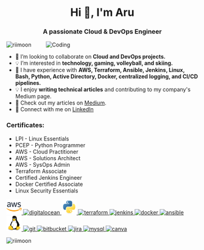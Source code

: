 <h1 align="center">Hi 👋, I'm Aru</h1>
<h3 align="center">A passionate Cloud & DevOps Engineer</h3>

<img align="right" alt="Coding" width="400" src="https://miro.medium.com/v2/resize:fit:1400/format:gif/1*qdAW1TjCN57h1lbuuzvchg.gif">

<p align="left"> <img src="https://komarev.com/ghpvc/?username=riimoon&label=Profile%20views&color=0e75b6&style=flat" alt="riimoon" /> </p>

- 👯 I’m looking to collaborate on **Cloud and DevOps projects.**
- 💡 I’m interested in **technology, gaming, volleyball, and skiing.**
- 🌟 I have experience with **AWS, Terraform, Ansible, Jenkins, Linux, Bash, Python, Active Directory, Docker, centralized logging, and CI/CD pipelines.**
- 💡 I enjoy **writing technical articles** and contributing to my company's Medium page.
- 📝 Check out my articles on [Medium](https://medium.com/@riimoon).
- 🔗 Connect with me on [LinkedIn](https://www.linkedin.com/in/aruzhan-abduvali-2567552ba/)

<h3 align="left">Certificates:</h3>
<ul>
  <li>LPI - Linux Essentials</li>
  <li>PCEP - Python Programmer</li>
  <li>AWS - Cloud Practitioner</li>
  <li>AWS - Solutions Architect</li>
  <li>AWS - SysOps Admin</li>
  <li>Terraform Associate</li>
  <li>Certified Jenkins Engineer</li>
  <li>Docker Certified Associate</li>
  <li>Linux Security Essentials</li>
</ul>


<p align="left"> 
  <a href="https://aws.amazon.com" target="_blank" rel="noreferrer"> <img src="https://raw.githubusercontent.com/devicons/devicon/master/icons/amazonwebservices/amazonwebservices-original-wordmark.svg" alt="aws" width="40" height="40"/> </a>
  <a href="https://www.digitalocean.com" target="_blank" rel="noreferrer"> <img src="https://www.vectorlogo.zone/logos/digitalocean/digitalocean-icon.svg" alt="digitalocean" width="40" height="40"/> </a>
  <a href="https://www.python.org" target="_blank" rel="noreferrer"> <img src="https://raw.githubusercontent.com/devicons/devicon/master/icons/python/python-original.svg" alt="python" width="40" height="40"/> </a>
  <a href="https://www.terraform.io" target="_blank" rel="noreferrer"> <img src="https://www.vectorlogo.zone/logos/terraformio/terraformio-icon.svg" alt="terraform" width="40" height="40"/> </a>
  <a href="https://www.jenkins.io" target="_blank" rel="noreferrer"> <img src="https://www.vectorlogo.zone/logos/jenkins/jenkins-icon.svg" alt="jenkins" width="40" height="40"/> </a>
  <a href="https://www.docker.com" target="_blank" rel="noreferrer"> <img src="https://www.vectorlogo.zone/logos/docker/docker-icon.svg" alt="docker" width="40" height="40"/> </a>
  <a href="https://www.ansible.com" target="_blank" rel="noreferrer"> <img src="https://www.vectorlogo.zone/logos/ansible/ansible-icon.svg" alt="ansible" width="40" height="40"/> </a>
  <a href="https://www.linux.org" target="_blank" rel="noreferrer"> <img src="https://raw.githubusercontent.com/devicons/devicon/master/icons/linux/linux-original.svg" alt="linux" width="40" height="40"/> </a>
  <a href="https://git-scm.com" target="_blank" rel="noreferrer"> <img src="https://www.vectorlogo.zone/logos/git-scm/git-scm-icon.svg" alt="git" width="40" height="40"/> </a>
  <a href="https://bitbucket.org" target="_blank" rel="noreferrer"> <img src="https://www.vectorlogo.zone/logos/bitbucket/bitbucket-icon.svg" alt="bitbucket" width="40" height="40"/> </a>
  <a href="https://www.atlassian.com/software/jira" target="_blank" rel="noreferrer"> <img src="https://www.vectorlogo.zone/logos/atlassian_jira/atlassian_jira-icon.svg" alt="jira" width="40" height="40"/> </a>
  <a href="https://www.mysql.com" target="_blank" rel="noreferrer"> <img src="https://www.vectorlogo.zone/logos/mysql/mysql-icon.svg" alt="mysql" width="40" height="40"/> </a>
  <a href="https://www.canva.com" target="_blank" rel="noreferrer"> <img src="https://www.vectorlogo.zone/logos/canva/canva-icon.svg" alt="canva" width="40" height="40"/> </a>
</p>


<p><img align="left" src="https://github-readme-stats.vercel.app/api/top-langs?username=riimoon&show_icons=true&locale=en&layout=compact" alt="riimoon" /></p>






